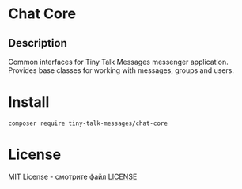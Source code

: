 # Chat Core
## Description
Common interfaces for Tiny Talk Messages messenger application. Provides base classes for working with messages, groups and users.

# Install
`composer require tiny-talk-messages/chat-core`

# License
MIT License - смотрите файл [LICENSE](LICENSE)
